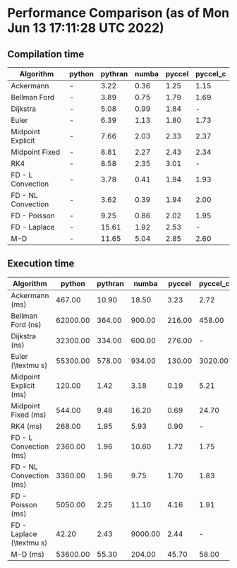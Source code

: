# Performance Comparison (as of Mon Jun 13 17:11:28 UTC 2022)
## Compilation time
Algorithm                 | python                    | pythran                   | numba                     | pyccel                    | pyccel_c                 
------------------------- | ------------------------- | ------------------------- | ------------------------- | ------------------------- | -------------------------
Ackermann                 | -                         | 3.22                      | 0.36                      | 1.25                      | 1.15                     
Bellman Ford              | -                         | 3.89                      | 0.75                      | 1.79                      | 1.69                     
Dijkstra                  | -                         | 5.08                      | 0.99                      | 1.84                      | -                        
Euler                     | -                         | 6.39                      | 1.13                      | 1.80                      | 1.73                     
Midpoint Explicit         | -                         | 7.66                      | 2.03                      | 2.33                      | 2.37                     
Midpoint Fixed            | -                         | 8.81                      | 2.27                      | 2.43                      | 2.34                     
RK4                       | -                         | 8.58                      | 2.35                      | 3.01                      | -                        
FD - L Convection         | -                         | 3.78                      | 0.41                      | 1.94                      | 1.93                     
FD - NL Convection        | -                         | 3.62                      | 0.39                      | 1.94                      | 2.00                     
FD - Poisson              | -                         | 9.25                      | 0.86                      | 2.02                      | 1.95                     
FD - Laplace              | -                         | 15.61                     | 1.92                      | 2.53                      | -                        
M-D                       | -                         | 11.65                     | 5.04                      | 2.85                      | 2.60                     
## Execution time
Algorithm                 | python                    | pythran                   | numba                     | pyccel                    | pyccel_c                 
------------------------- | ------------------------- | ------------------------- | ------------------------- | ------------------------- | -------------------------
Ackermann (ms)            | 467.00                    | 10.90                     | 18.50                     | 3.23                      | 2.72                     
Bellman Ford (ns)         | 62000.00                  | 364.00                    | 900.00                    | 216.00                    | 458.00                   
Dijkstra (ns)             | 32300.00                  | 334.00                    | 600.00                    | 276.00                    | -                        
Euler (\textmu s)         | 55300.00                  | 578.00                    | 934.00                    | 130.00                    | 3020.00                  
Midpoint Explicit (ms)    | 120.00                    | 1.42                      | 3.18                      | 0.19                      | 5.21                     
Midpoint Fixed (ms)       | 544.00                    | 9.48                      | 16.20                     | 0.69                      | 24.70                    
RK4 (ms)                  | 268.00                    | 1.95                      | 5.93                      | 0.90                      | -                        
FD - L Convection (ms)    | 2360.00                   | 1.96                      | 10.60                     | 1.72                      | 1.75                     
FD - NL Convection (ms)   | 3360.00                   | 1.96                      | 9.75                      | 1.70                      | 1.83                     
FD - Poisson (ms)         | 5050.00                   | 2.25                      | 11.10                     | 4.16                      | 1.91                     
FD - Laplace (\textmu s)  | 42.20                     | 2.43                      | 9000.00                   | 2.44                      | -                        
M-D (ms)                  | 53600.00                  | 55.30                     | 204.00                    | 45.70                     | 58.00                    
